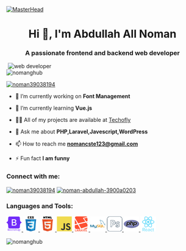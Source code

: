 [![MasterHead](https://www.susla.edu/assets/susla/images/WebDevelopmentImage.jpeg)](techofly.com)
<h1 align="center">Hi 👋, I'm Abdullah All Noman</h1>
<h3 align="center">A passionate frontend and backend web developer</h3>
<img align="right" alt="web developer" width="500" src="https://cdn.dribbble.com/users/1233499/screenshots/3850691/web-development.gif"/>
<p align="left"> <img src="https://komarev.com/ghpvc/?username=nomanghub&label=Profile%20views&color=0e75b6&style=flat" alt="nomanghub" /> </p>

<p align="left"> <a href="https://twitter.com/noman39038194" target="blank"><img src="https://img.shields.io/twitter/follow/noman39038194?logo=twitter&style=for-the-badge" alt="noman39038194" /></a> </p>

- 🔭 I’m currently working on **Font Management**

- 🌱 I’m currently learning **Vue.js**

- 👨‍💻 All of my projects are available at [Techofly](https://techofly.com/)

- 💬 Ask me about **PHP,Laravel,Javescript,WordPress**

- 📫 How to reach me **nomancste123@gmail.com**

- ⚡ Fun fact **I am funny**

<h3 align="left">Connect with me:</h3>
<p align="left">
<a href="https://twitter.com/noman39038194" target="blank"><img align="center" src="https://raw.githubusercontent.com/rahuldkjain/github-profile-readme-generator/master/src/images/icons/Social/twitter.svg" alt="noman39038194" height="30" width="40" /></a>
<a href="https://www.linkedin.com/in/abdullah-al-noman-3900a0203/" target="blank"><img align="center" src="https://raw.githubusercontent.com/rahuldkjain/github-profile-readme-generator/master/src/images/icons/Social/linked-in-alt.svg" alt="noman-abdullah-3900a0203" height="30" width="40" /></a>
</p>

<h3 align="left">Languages and Tools:</h3>
<p align="left"> <a href="https://getbootstrap.com" target="_blank" rel="noreferrer"> <img src="https://raw.githubusercontent.com/devicons/devicon/master/icons/bootstrap/bootstrap-plain-wordmark.svg" alt="bootstrap" width="40" height="40"/> </a> <a href="https://www.w3schools.com/css/" target="_blank" rel="noreferrer"> <img src="https://raw.githubusercontent.com/devicons/devicon/master/icons/css3/css3-original-wordmark.svg" alt="css3" width="40" height="40"/> </a> <a href="https://www.w3.org/html/" target="_blank" rel="noreferrer"> <img src="https://raw.githubusercontent.com/devicons/devicon/master/icons/html5/html5-original-wordmark.svg" alt="html5" width="40" height="40"/> </a> <a href="https://developer.mozilla.org/en-US/docs/Web/JavaScript" target="_blank" rel="noreferrer"> <img src="https://raw.githubusercontent.com/devicons/devicon/master/icons/javascript/javascript-original.svg" alt="javascript" width="40" height="40"/> </a> <a href="https://laravel.com/" target="_blank" rel="noreferrer"> <img src="https://raw.githubusercontent.com/devicons/devicon/master/icons/laravel/laravel-plain-wordmark.svg" alt="laravel" width="40" height="40"/> </a> <a href="https://www.mysql.com/" target="_blank" rel="noreferrer"> <img src="https://raw.githubusercontent.com/devicons/devicon/master/icons/mysql/mysql-original-wordmark.svg" alt="mysql" width="40" height="40"/> </a> <a href="https://www.photoshop.com/en" target="_blank" rel="noreferrer"> <img src="https://raw.githubusercontent.com/devicons/devicon/master/icons/photoshop/photoshop-line.svg" alt="photoshop" width="40" height="40"/> </a> <a href="https://www.php.net" target="_blank" rel="noreferrer"> <img src="https://raw.githubusercontent.com/devicons/devicon/master/icons/php/php-original.svg" alt="php" width="40" height="40"/> </a> <a href="https://reactjs.org/" target="_blank" rel="noreferrer"> <img src="https://raw.githubusercontent.com/devicons/devicon/master/icons/react/react-original-wordmark.svg" alt="react" width="40" height="40"/> </a> </p>

<p><img align="center" src="https://github-readme-streak-stats.herokuapp.com/?user=nomanghub&" alt="nomanghub" /></p>
